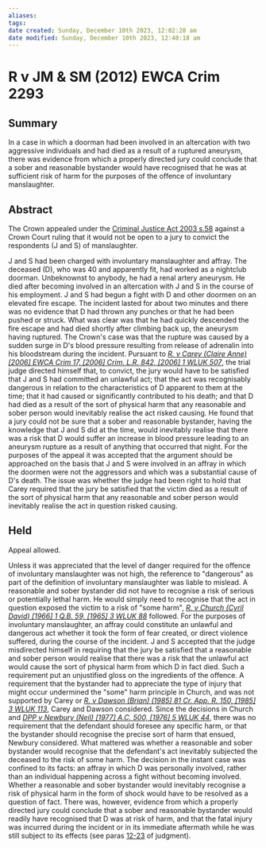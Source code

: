 ```yaml
---
aliases: 
tags: 
date created: Sunday, December 10th 2023, 12:02:28 am
date modified: Sunday, December 10th 2023, 12:40:18 am
---
```


# R v JM & SM (2012) EWCA Crim 2293

## Summary

In a case in which a doorman had been involved in an altercation with two aggressive individuals and had died as a result of a ruptured aneurysm, there was evidence from which a properly directed jury could conclude that a sober and reasonable bystander would have recognised that he was at sufficient risk of harm for the purposes of the offence of involuntary manslaughter.

## Abstract

The Crown appealed under the [Criminal Justice Act 2003 s.58](https://uk.westlaw.com/Document/ID6FF55C0E45211DA8D70A0E70A78ED65/View/FullText.html?originationContext=document&transitionType=DocumentItem&ppcid=462b2ccc39ab423d949335de4435c70a&contextData=(sc.Default)) against a Crown Court ruling that it would not be open to a jury to convict the respondents (J and S) of manslaughter.

J and S had been charged with involuntary manslaughter and affray. The deceased (D), who was 40 and apparently fit, had worked as a nightclub doorman. Unbeknownst to anybody, he had a renal artery aneurysm. He died after becoming involved in an altercation with J and S in the course of his employment. J and S had begun a fight with D and other doormen on an elevated fire escape. The incident lasted for about two minutes and there was no evidence that D had thrown any punches or that he had been pushed or struck. What was clear was that he had quickly descended the fire escape and had died shortly after climbing back up, the aneurysm having ruptured. The Crown's case was that the rupture was caused by a sudden surge in D's blood pressure resulting from release of adrenalin into his bloodstream during the incident. Pursuant to _[R. v Carey (Claire Anne) [2006] EWCA Crim 17, [2006] Crim. L.R. 842, [2006] 1 WLUK 507](https://uk.westlaw.com/Document/I39C0EAA0E42811DA8FC2A0F0355337E9/View/FullText.html?originationContext=document&transitionType=DocumentItem&ppcid=462b2ccc39ab423d949335de4435c70a&contextData=(sc.Default))_, the trial judge directed himself that, to convict, the jury would have to be satisfied that J and S had committed an unlawful act; that the act was recognisably dangerous in relation to the characteristics of D apparent to them at the time; that it had caused or significantly contributed to his death; and that D had died as a result of the sort of physical harm that any reasonable and sober person would inevitably realise the act risked causing. He found that a jury could not be sure that a sober and reasonable bystander, having the knowledge that J and S did at the time, would inevitably realise that there was a risk that D would suffer an increase in blood pressure leading to an aneurysm rupture as a result of anything that occurred that night. For the purposes of the appeal it was accepted that the argument should be approached on the basis that J and S were involved in an affray in which the doormen were not the aggressors and which was a substantial cause of D's death. The issue was whether the judge had been right to hold that Carey required that the jury be satisfied that the victim died as a result of the sort of physical harm that any reasonable and sober person would inevitably realise the act in question risked causing.

## Held

Appeal allowed.

Unless it was appreciated that the level of danger required for the offence of involuntary manslaughter was not high, the reference to "dangerous" as part of the definition of involuntary manslaughter was liable to mislead. A reasonable and sober bystander did not have to recognise a risk of serious or potentially lethal harm. He would simply need to recognise that the act in question exposed the victim to a risk of "some harm", _[R. v Church (Cyril David) [1966] 1 Q.B. 59, [1965] 3 WLUK 88](https://uk.westlaw.com/Document/I3A65DD30E42811DA8FC2A0F0355337E9/View/FullText.html?originationContext=document&transitionType=DocumentItem&ppcid=462b2ccc39ab423d949335de4435c70a&contextData=(sc.Default))_ followed. For the purposes of involuntary manslaughter, an affray could constitute an unlawful and dangerous act whether it took the form of fear created, or direct violence suffered, during the course of the incident. J and S accepted that the judge misdirected himself in requiring that the jury be satisfied that a reasonable and sober person would realise that there was a risk that the unlawful act would cause the sort of physical harm from which D in fact died. Such a requirement put an unjustified gloss on the ingredients of the offence. A requirement that the bystander had to appreciate the type of injury that might occur undermined the "some" harm principle in Church, and was not supported by Carey or _[R. v Dawson (Brian) (1985) 81 Cr. App. R. 150, [1985] 3 WLUK 113](https://uk.westlaw.com/Document/I3F4210D0E42811DA8FC2A0F0355337E9/View/FullText.html?originationContext=document&transitionType=DocumentItem&ppcid=462b2ccc39ab423d949335de4435c70a&contextData=(sc.Default))_, Carey and Dawson considered. Since the decisions in Church and _[DPP v Newbury (Neil) [1977] A.C. 500, [1976] 5 WLUK 44](https://uk.westlaw.com/Document/I9AFFE510E42711DA8FC2A0F0355337E9/View/FullText.html?originationContext=document&transitionType=DocumentItem&ppcid=462b2ccc39ab423d949335de4435c70a&contextData=(sc.Default))_, there was no requirement that the defendant should foresee any specific harm, or that the bystander should recognise the precise sort of harm that ensued, Newbury considered. What mattered was whether a reasonable and sober bystander would recognise that the defendant's act inevitably subjected the deceased to the risk of some harm. The decision in the instant case was confined to its facts: an affray in which D was personally involved, rather than an individual happening across a fight without becoming involved. Whether a reasonable and sober bystander would inevitably recognise a risk of physical harm in the form of shock would have to be resolved as a question of fact. There was, however, evidence from which a properly directed jury could conclude that a sober and reasonable bystander would readily have recognised that D was at risk of harm, and that the fatal injury was incurred during the incident or in its immediate aftermath while he was still subject to its effects (see paras [12-23](javascript:void(0); "View judgment paragraphs") of judgment).
